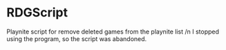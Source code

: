 # RDGScript
Playnite script for remove deleted games from the playnite list /n
I stopped using the program, so the script was abandoned.
